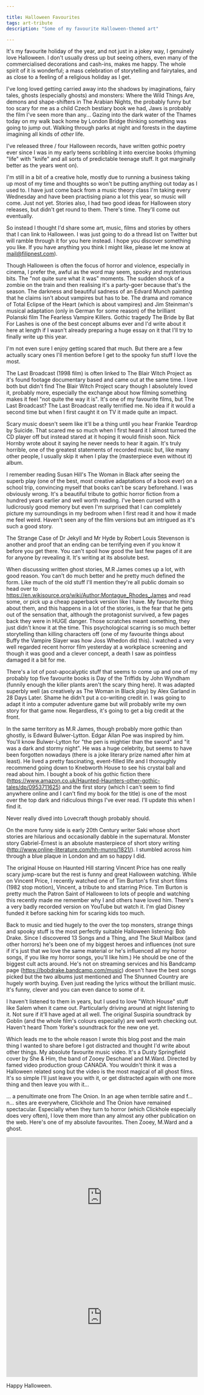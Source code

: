 ```yaml
---

title: Halloween Favourites
tags: art-tribute
description: "Some of my favourite Halloween-themed art"

---
```


It's my favourite holiday of the year, and not just in a jokey way, I genuinely love Halloween. I don't usually dress up but seeing others, even many of the commercialised decorations and cash-ins, makes me happy. The whole spirit of it is wonderful; a mass celebration of storytelling and fairytales, and as close to a feeling of a religious holiday as I get.

I've long loved getting carried away into the shadows by imaginations, fairy tales, ghosts (especially ghosts) and monsters: Where the Wild Things Are, demons and shape-shifters in The Arabian Nights, the probably funny but too scary for me as a child Czech bestiary book we had, Jaws is probably the film I've seen more than any... Gazing into the dark water of the Thames today on my walk back home by London Bridge thinking something was going to jump out. Walking through parks at night and forests in the daytime imagining all kinds of _other_ life.

I've released three / four Halloween records, have written gothic poetry ever since I was in my early teens scribbling it into exercise books (rhyming "life" with "knife" and all sorts of predictable teenage stuff. It got marginally better as the years went on).

I'm still in a bit of a creative hole, mostly due to running a business taking up most of my time and thoughts so won't be putting anything out today as I used to. I have just come back from a music theory class I'm taking every Wednesday and have been practising piano a lot this year, so music will come. Just not yet. Stories also, I had two good ideas for Halloween story releases, but didn't get round to them. There's time. They'll come out eventually.

So instead I thought I'd share some art, music, films and stories by others that I can link to Halloween. I was just going to do a thread list on Twitter but will ramble through it for you here instead. I hope you discover something you like. If you have anything you think I might like, please let me know at mail@filipnest.com).

Though Halloween is often the focus of horror and violence, especially in cinema, I prefer the, awful as the word may seem, spooky and mysterious bits. The "not quite sure what it was" moments. The sudden shock of a zombie on the train and then realising it's a party-goer because that's the season. The darkness and beautiful sadness of an Edvard Munch painting that he claims isn't about vampires but has to be. The drama and romance of Total Eclipse of the Heart (which is about vampires) and Jim Steinman's musical adaptation (only in German for some reason) of the brilliant Polanski film The Fearless Vampire Killers. Gothic tragedy The Bride by Bat For Lashes is one of the best concept albums ever and I'd write about it here at length if I wasn't already preparing a huge essay on it that I'll try to finally write up this year.

I'm not even sure I enjoy getting scared that much. But there are a few actually scary ones I'll mention before I get to the spooky fun stuff I love the most.

The Last Broadcast (1998 film) is often linked to The Blair Witch Project as it's found footage documentary based and came out at the same time. I love both but didn't find The Blair Witch Project scary though I absolutely loved it, probably more, especially the exchange about how filming something makes it feel "not quite the way it is". It's one of my favourite films, but The Last Broadcast? The Last Broadcast really terrified me. No idea if it would a second time but when I first caught it on TV it made quite an impact.

Scary music doesn't seem like it'll be a thing until you hear Frankie Teardrop by Suicide. That scared me so much when I first heard it I almost turned the CD player off but instead stared at it hoping it would finish soon. Nick Hornby wrote about it saying he never needs to hear it again. It's truly horrible, one of the greatest statements of recorded music but, like many other people, I usually skip it when I play the (masterpiece even without it) album.

I remember reading Susan Hill's The Woman in Black after seeing the superb play (one of the best, most creative adaptations of a book ever) on a school trip, convincing myself that books can't be scary beforehand. I was obviously wrong. It's a beautiful tribute to gothic horror fiction from a hundred years earlier and well worth reading. I've been cursed with a ludicrously good memory but even I'm surprised that I can completely picture my surroundings in my bedroom when I first read it and how it made me feel weird. Haven't seen any of the film versions but am intrigued as it's such a good story.

The Strange Case of Dr Jekyll and Mr Hyde by Robert Louis Stevenson is another and proof that an ending can be terrifying even if you know it before you get there. You can't spoil how good the last few pages of it are for anyone by revealing it. It's writing at its absolute best.

When discussing written ghost stories, M.R James comes up a lot, with good reason. You can't do much better and he pretty much defined the form. Like much of the old stuff I'll mention they're all public domain so head over to https://en.wikisource.org/wiki/Author:Montague_Rhodes_James and read some, or pick up a cheap paperback version like I have. My favourite thing about them, and this happens in a lot of the stories, is the fear that he gets out of the sensation that, although the protagonist survived, a few pages back they were in HUGE danger. Those scratches meant something, they just didn't know it at the time. This psychological scarring is so much better storytelling than killing characters off (one of my favourite things about Buffy the Vampire Slayer was how Joss Whedon did this). I watched a very well regarded recent horror film yesterday at a workplace screening and though it was good and a clever concept, a death I saw as pointless damaged it a bit for me.

There's a lot of post-apocalyptic stuff that seems to come up and one of my probably top five favourite books is Day of the Triffids by John Wyndham (funnily enough the killer plants aren't the scary thing here). It was adapted superbly well (as creatively as The Woman in Black play) by Alex Garland in 28 Days Later. Shame he didn't put a co-writing credit in. I was going to adapt it into a computer adventure game but will probably write my own story for that game now. Regardless, it's going to get a big credit at the front.

In the same territory as M.R James, though probably more gothic than ghostly, is Edward Bulwer-Lytton. Edgar Allan Poe was inspired by him. You'll know Bulwer-Lytton for "the pen is mightier than the sword" and "it was a dark and stormy night". He was a huge celebrity, but seems to have been forgotten nowadays (there is a joke literary prize named after him at least). He lived a pretty fascinating, event-filled life and I thoroughly recommend going down to Knebworth House to see his crystal ball and read about him. I bought a book of his gothic fiction there (https://www.amazon.co.uk/Haunted-Haunters-other-gothic-tales/dp/0953711625) and the first story (which I can't seem to find anywhere online and I can't find my book for the title) is one of the most over the top dark and ridiculous things I've ever read. I'll update this when I find it.

Never really dived into Lovecraft though probably should.

On the more funny side is early 20th Century writer Saki whose short stories are hilarious and occasionally dabble in the supernatural. Monster story Gabriel-Ernest is an absolute masterpiece of short story writing (http://www.online-literature.com/hh-munro/1821/). I stumbled across him through a blue plaque in London and am so happy I did.

The original House on Haunted Hill starring Vincent Price has one really scary jump-scare but the rest is funny and great Halloween watching. While on Vincent Price, I recently watched one of Tim Burton's first short films (1982 stop motion), Vincent, a tribute to and starring Price. Tim Burton is pretty much the Patron Saint of Halloween to lots of people and watching this recently made me remember why I and others have loved him. There's a very badly recorded version on YouTube but watch it. I'm glad Disney funded it before sacking him for scaring kids too much.

Back to music and tied hugely to the over the top monsters, strange things and spooky stuff is the most perfectly suitable Halloween listening: Bob Drake. Since I discovered 13 Songs and a Thing, and The Skull Mailbox (and other horrors) he's been one of my biggest heroes and influences (not sure if it's just that we love the same material or he's influenced all my horror songs, if you like my horror songs, you'll like him.) He should be one of the biggest cult acts around. He's not on streaming services and his Bandcamp page (https://bobdrake.bandcamp.com/music) doesn't have the best songs picked but the two albums just mentioned and The Shunned Country are hugely worth buying. Even just reading the lyrics without the brilliant music. It's funny, clever and you can even dance to some of it.

I haven't listened to them in years, but I used to love "Witch House" stuff like Salem when it came out. Particularly driving around at night listening to it. Not sure if it'll have aged at all well. The original Suspiria soundtrack by Goblin (and the whole film's colours especially) are well worth checking out. Haven't heard Thom Yorke's soundtrack for the new one yet.

Which leads me to the whole reason I wrote this blog post and the main thing I wanted to share before I got distracted and thought I'd write about other things. My absolute favourite music video. It's a Dusty Springfield cover by She & Him, the band of Zooey Deschanel and M.Ward. Directed by famed video production group CANADA. You wouldn't think it was a Halloween related song but the video is the most magical of all ghost films. It's so simple I'll just leave you with it, or get distracted again with one more thing and then leave you with it...

... a penultimate one from The Onion. In an age when terrible satire and f... n... sites are everywhere,  Clickhole and The Onion have remained spectacular. Especially when they turn to horror (which Clickhole especially does very often), I love them more than any almost any other publication on the web. Here's one of my absolute favourites. Then Zooey, M.Ward and a ghost.



<iframe width="100%" height="315" src="https://www.youtube.com/embed/6k3--GPk-l4?iv_load_policy=3" frameborder="0" allow="accelerometer; autoplay; encrypted-media; gyroscope; picture-in-picture" allowfullscreen></iframe>

<iframe width="100%" height="315" src="https://www.youtube.com/embed/Ni75mYuwvlg" frameborder="0" allow="accelerometer; autoplay; encrypted-media; gyroscope; picture-in-picture" allowfullscreen></iframe>

Happy Halloween.